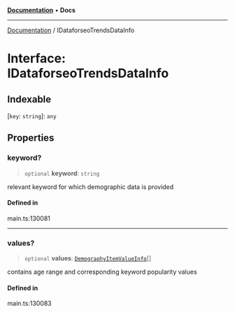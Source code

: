 [**Documentation**](../README.md) • **Docs**

***

[Documentation](../globals.md) / IDataforseoTrendsDataInfo

# Interface: IDataforseoTrendsDataInfo

## Indexable

 \[`key`: `string`\]: `any`

## Properties

### keyword?

> `optional` **keyword**: `string`

relevant keyword for which demographic data is provided

#### Defined in

main.ts:130081

***

### values?

> `optional` **values**: [`DemographyItemValueInfo`](../classes/DemographyItemValueInfo.md)[]

contains age range and corresponding keyword popularity values

#### Defined in

main.ts:130083
